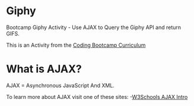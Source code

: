 # Giphy
Bootcamp Giphy Activity - Use AJAX to Query the Giphy API and return GIFS.

This is an Activity from the [Coding Bootcamp Curriculum](https://github.com/coding-boot-camp/curriculum-resources)

# What is AJAX?
AJAX = Asynchronous JavaScript And XML.

To learn more about AJAX visit one of these sites:
-[W3Schools AJAX Intro](http://www.w3schools.com/xml/ajax_intro.asp)
